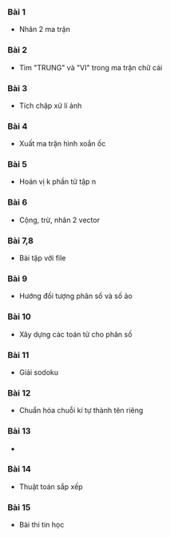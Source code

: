 ### Bài 1
  * Nhân 2 ma trận
### Bài 2
  * Tìm "TRUNG" và "VI" trong ma trận chữ cái
### Bài 3
  * Tích chập xử lí ảnh
### Bài 4
  * Xuất ma trận hình xoắn ốc
### Bài 5
  * Hoán vị k phần tử tập n
### Bài 6
  * Cộng, trừ, nhân 2 vector
### Bài 7,8
  * Bài tập với file
### Bài 9
  * Hướng đối tượng phân số và số ảo
### Bài 10
  * Xây dựng các toán tử cho phân số
### Bài 11
  * Giải sodoku
### Bài 12
  * Chuẩn hóa chuỗi kí tự thành tên riêng
### Bài 13
  * 
### Bài 14
  * Thuật toán sắp xếp
### Bài 15
  * Bài thi tin học 

 
